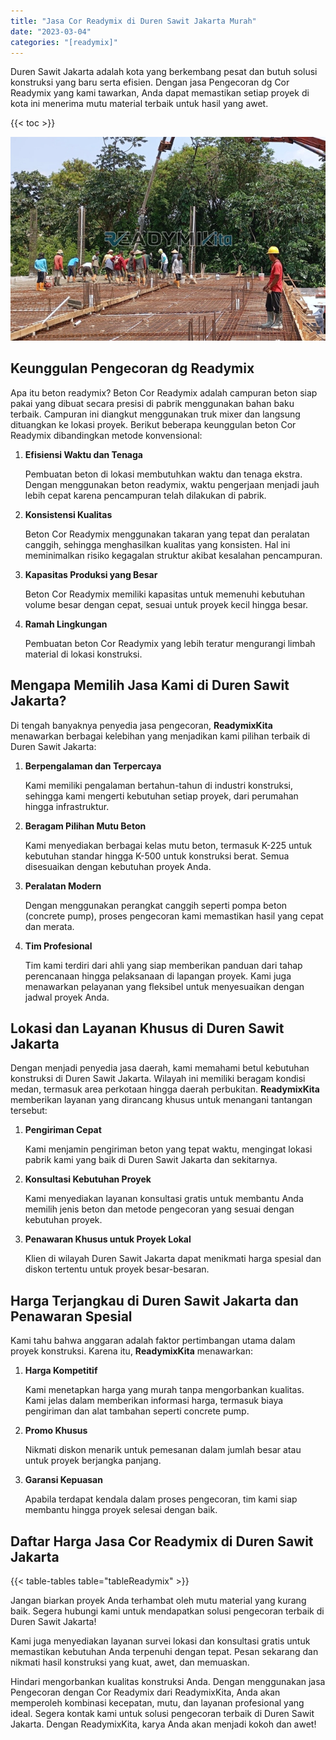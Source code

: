 ```yaml
---
title: "Jasa Cor Readymix di Duren Sawit Jakarta Murah"
date: "2023-03-04"
categories: "[readymix]"
---
```


Duren Sawit Jakarta adalah kota yang berkembang pesat dan butuh solusi konstruksi yang baru serta efisien. Dengan jasa Pengecoran dg Cor Readymix yang kami tawarkan, Anda dapat memastikan setiap proyek di kota ini menerima mutu material terbaik untuk hasil yang awet.

{{< toc >}}

![Jasa Cor Readymix di Duren Sawit Jakarta Murah](/images/readymix/cor-readymix-27.jpg)

## Keunggulan Pengecoran dg Readymix

Apa itu beton readymix? Beton Cor Readymix adalah campuran beton siap pakai yang dibuat secara presisi di pabrik menggunakan bahan baku terbaik. Campuran ini diangkut menggunakan truk mixer dan langsung dituangkan ke lokasi proyek. Berikut beberapa keunggulan beton Cor Readymix dibandingkan metode konvensional:

1. **Efisiensi Waktu dan Tenaga**

   Pembuatan beton di lokasi membutuhkan waktu dan tenaga ekstra. Dengan menggunakan beton readymix, waktu pengerjaan menjadi jauh lebih cepat karena pencampuran telah dilakukan di pabrik.

2. **Konsistensi Kualitas**

   Beton Cor Readymix menggunakan takaran yang tepat dan peralatan canggih, sehingga menghasilkan kualitas yang konsisten. Hal ini meminimalkan risiko kegagalan struktur akibat kesalahan pencampuran.

3. **Kapasitas Produksi yang Besar**

   Beton Cor Readymix memiliki kapasitas untuk memenuhi kebutuhan volume besar dengan cepat, sesuai untuk proyek kecil hingga besar.

4. **Ramah Lingkungan**

   Pembuatan beton Cor Readymix yang lebih teratur mengurangi limbah material di lokasi konstruksi.

## Mengapa Memilih Jasa Kami di Duren Sawit Jakarta?

Di tengah banyaknya penyedia jasa pengecoran, **ReadymixKita** menawarkan berbagai kelebihan yang menjadikan kami pilihan terbaik di Duren Sawit Jakarta:

1. **Berpengalaman dan Terpercaya**

   Kami memiliki pengalaman bertahun-tahun di industri konstruksi, sehingga kami mengerti kebutuhan setiap proyek, dari perumahan hingga infrastruktur.

2. **Beragam Pilihan Mutu Beton**

   Kami menyediakan berbagai kelas mutu beton, termasuk K-225 untuk kebutuhan standar hingga K-500 untuk konstruksi berat. Semua disesuaikan dengan kebutuhan proyek Anda.

3. **Peralatan Modern**

   Dengan menggunakan perangkat canggih seperti pompa beton (concrete pump), proses pengecoran kami memastikan hasil yang cepat dan merata.

4. **Tim Profesional**

   Tim kami terdiri dari ahli yang siap memberikan panduan dari tahap perencanaan hingga pelaksanaan di lapangan proyek. Kami juga menawarkan pelayanan yang fleksibel untuk menyesuaikan dengan jadwal proyek Anda.

## Lokasi dan Layanan Khusus di Duren Sawit Jakarta

Dengan menjadi penyedia jasa daerah, kami memahami betul kebutuhan konstruksi di Duren Sawit Jakarta. Wilayah ini memiliki beragam kondisi medan, termasuk area perkotaan hingga daerah perbukitan. **ReadymixKita** memberikan layanan yang dirancang khusus untuk menangani tantangan tersebut:

1. **Pengiriman Cepat**

   Kami menjamin pengiriman beton yang tepat waktu, mengingat lokasi pabrik kami yang baik di Duren Sawit Jakarta dan sekitarnya.

2. **Konsultasi Kebutuhan Proyek**

   Kami menyediakan layanan konsultasi gratis untuk membantu Anda memilih jenis beton dan metode pengecoran yang sesuai dengan kebutuhan proyek.

3. **Penawaran Khusus untuk Proyek Lokal**

   Klien di wilayah Duren Sawit Jakarta dapat menikmati harga spesial dan diskon tertentu untuk proyek besar-besaran.

## Harga Terjangkau di Duren Sawit Jakarta dan Penawaran Spesial

Kami tahu bahwa anggaran adalah faktor pertimbangan utama dalam proyek konstruksi. Karena itu, **ReadymixKita** menawarkan:

1. **Harga Kompetitif**

   Kami menetapkan harga yang murah tanpa mengorbankan kualitas. Kami jelas dalam memberikan informasi harga, termasuk biaya pengiriman dan alat tambahan seperti concrete pump.

2. **Promo Khusus**

   Nikmati diskon menarik untuk pemesanan dalam jumlah besar atau untuk proyek berjangka panjang.

3. **Garansi Kepuasan**

   Apabila terdapat kendala dalam proses pengecoran, tim kami siap membantu hingga proyek selesai dengan baik.

## Daftar Harga Jasa Cor Readymix di Duren Sawit Jakarta

{{< table-tables table="tableReadymix" >}}

Jangan biarkan proyek Anda terhambat oleh mutu material yang kurang baik. Segera hubungi kami untuk mendapatkan solusi pengecoran terbaik di Duren Sawit Jakarta!

Kami juga menyediakan layanan survei lokasi dan konsultasi gratis untuk memastikan kebutuhan Anda terpenuhi dengan tepat. Pesan sekarang dan nikmati hasil konstruksi yang kuat, awet, dan memuaskan.

Hindari mengorbankan kualitas konstruksi Anda. Dengan menggunakan jasa Pengecoran dengan Cor Readymix dari ReadymixKita, Anda akan memperoleh kombinasi kecepatan, mutu, dan layanan profesional yang ideal. Segera kontak kami untuk solusi pengecoran terbaik di Duren Sawit Jakarta. Dengan ReadymixKita, karya Anda akan menjadi kokoh dan awet!